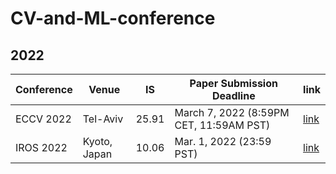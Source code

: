 # CV-and-ML-conference

## 2022
| Conference  | Venue | IS |  Paper Submission Deadline | link|
| ----------- | ------| ---| ----------- |----|
| ECCV 2022   | Tel-Aviv | 25.91 |March 7, 2022 (8:59PM CET, 11:59AM PST) | [link](https://eccv2022.ecva.net/submission/) |
| IROS 2022   | Kyoto, Japan | 10.06 | Mar. 1, 2022 (23:59 PST) | [link](https://iros2022.org/) |
